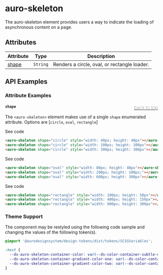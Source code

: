 <!-- AURO-GENERATED-CONTENT:START (FILE:src=../docs/api.md) -->
<!-- The below content is automatically added from ../docs/api.md -->

# auro-skeleton

The auro-skeleton element provides users a way to indicate the loading of asynchronous content on a page.

## Attributes

| Attribute | Type     | Description                                  |
|-----------|----------|----------------------------------------------|
| [shape](#shape)   | `String` | Renders a circle, oval, or rectangle loader. |
<!-- AURO-GENERATED-CONTENT:END -->

## API Examples

### Attribute Examples

#### <a name="shape"></a>`shape`<a href="#" style="float: right; font-size: 1rem; font-weight: 100;">back to top</a>
The `<auro-skeleton>` element makes use of a single `shape` enumerated attribute. Options are [`circle`, `oval`, `rectangle`]

<div class="exampleWrapper">
  <!-- AURO-GENERATED-CONTENT:START (FILE:src=../apiExamples/api_shape_circle.html) -->
  <!-- The below content is automatically added from ../apiExamples/api_shape_circle.html -->
  <auro-skeleton shape="circle" style="width: 40px; height: 40px"></auro-skeleton>
  <auro-skeleton shape="circle" style="width: 100px; height: 100px"></auro-skeleton>
  <auro-skeleton shape="circle" style="width: 300px; height: 300px"></auro-skeleton>
  <!-- AURO-GENERATED-CONTENT:END -->
</div>
<auro-accordion alignRight>
  <span slot="trigger">See code</span>
<!-- AURO-GENERATED-CONTENT:START (CODE:src=../apiExamples/api_shape_circle.html) -->
<!-- The below code snippet is automatically added from ../apiExamples/api_shape_circle.html -->

```html
<auro-skeleton shape="circle" style="width: 40px; height: 40px"></auro-skeleton>
<auro-skeleton shape="circle" style="width: 100px; height: 100px"></auro-skeleton>
<auro-skeleton shape="circle" style="width: 300px; height: 300px"></auro-skeleton>
```
<!-- AURO-GENERATED-CONTENT:END -->
</auro-accordion>
<div class="exampleWrapper">
  <!-- AURO-GENERATED-CONTENT:START (FILE:src=../apiExamples/api_shape_oval.html) -->
  <!-- The below content is automatically added from ../apiExamples/api_shape_oval.html -->
  <auro-skeleton shape="oval" style="width: 80px; height: 40px"></auro-skeleton>
  <auro-skeleton shape="oval" style="width: 200px; height: 100px;"></auro-skeleton>
  <auro-skeleton shape="oval" style="width: 600px; height: 300px"></auro-skeleton>
  <!-- AURO-GENERATED-CONTENT:END -->
</div>
<auro-accordion alignRight>
  <span slot="trigger">See code</span>
<!-- AURO-GENERATED-CONTENT:START (CODE:src=../apiExamples/api_shape_oval.html) -->
<!-- The below code snippet is automatically added from ../apiExamples/api_shape_oval.html -->

```html
<auro-skeleton shape="oval" style="width: 80px; height: 40px"></auro-skeleton>
<auro-skeleton shape="oval" style="width: 200px; height: 100px;"></auro-skeleton>
<auro-skeleton shape="oval" style="width: 600px; height: 300px"></auro-skeleton>
```
<!-- AURO-GENERATED-CONTENT:END -->
</auro-accordion>
<div class="exampleWrapper">
  <!-- AURO-GENERATED-CONTENT:START (FILE:src=../apiExamples/api_shape_rectangle.html) -->
  <!-- The below content is automatically added from ../apiExamples/api_shape_rectangle.html -->
  <auro-skeleton shape="rectangle" style="width: 100px; height: 50px"></auro-skeleton>
  <auro-skeleton shape="rectangle" style="width: 400px; height: 150px"></auro-skeleton>
  <auro-skeleton shape="rectangle" style="width: 800px; height: 300px"></auro-skeleton>
  <!-- AURO-GENERATED-CONTENT:END -->
</div>
<auro-accordion alignRight>
  <span slot="trigger">See code</span>
<!-- AURO-GENERATED-CONTENT:START (CODE:src=../apiExamples/api_shape_rectangle.html) -->
<!-- The below code snippet is automatically added from ../apiExamples/api_shape_rectangle.html -->

```html
<auro-skeleton shape="rectangle" style="width: 100px; height: 50px"></auro-skeleton>
<auro-skeleton shape="rectangle" style="width: 400px; height: 150px"></auro-skeleton>
<auro-skeleton shape="rectangle" style="width: 800px; height: 300px"></auro-skeleton>
```
<!-- AURO-GENERATED-CONTENT:END -->
</auro-accordion>

### Theme Support

The component may be restyled using the following code sample and changing the values of the following token(s).

<!-- AURO-GENERATED-CONTENT:START (CODE:src=../src/tokens.scss) -->
<!-- The below code snippet is automatically added from ../src/tokens.scss -->

```scss
@import '@aurodesignsystem/design-tokens/dist/tokens/SCSSVariables';

:host {
  --ds-auro-skeleton-container-color: var(--ds-color-container-subtle-default, #{$ds-color-container-subtle-default});
  --ds-auro-skeleton-container-gradient-color-one: var(--ds-color-container-subtle-default, #{$ds-color-container-subtle-default});
  --ds-auro-skeleton-container-gradient-color-two: var(--ds-color-container-tertiary-default, #{$ds-color-container-tertiary-default});
}
```
<!-- AURO-GENERATED-CONTENT:END -->
